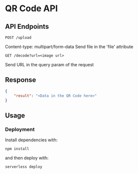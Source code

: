# QR Code API

## API Endpoints

```
POST /upload
```
Content-type: multipart/form-data
Send file in the 'file' attribute

```
GET /decode?url=<image url>
```

Send URL in the query param of the request

## Response

```json
{
	"result": "<Data in the QR Code here>"
}
```


## Usage

### Deployment

Install dependencies with:

```
npm install
```

and then deploy with:

```
serverless deploy
```
